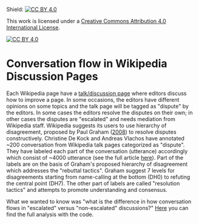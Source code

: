 Shield: [![CC BY 4.0][cc-by-shield]][cc-by]

This work is licensed under a
[Creative Commons Attribution 4.0 International License][cc-by].

[![CC BY 4.0][cc-by-image]][cc-by]

[cc-by]: http://creativecommons.org/licenses/by/4.0/
[cc-by-image]: https://i.creativecommons.org/l/by/4.0/88x31.png
[cc-by-shield]: https://img.shields.io/badge/License-CC%20BY%204.0-lightgrey.svg
# Conversation flow in Wikipedia Discussion Pages
Each Wikipedia page have a [talk/discussion page](https://en.wikipedia.org/wiki/Help:Talk_pages) where editors discuss how to improve a page. In some occasions, the editors have different opinions on some topics and the talk page will be tagged as "dispute" by the editors. In some cases the editors resolve the disputes on their own; in other cases the disputes are "escalated" and needs mediation from Wikipedia staff.
Wikipedia suggests its users to use hierarchy of disagreement, proposed by Paul Graham ([2008](http://www.paulgraham.com/disagree.html)) to resolve disputes constructively. Christine De Kock and Andreas Vlachos have annotated ~200 conversation from Wikipedia talk pages categorized as "dispute". They have labeled each part of the conversation (utterance) accordingly which consist of ~4000 utterance (see the full article [here](https://arxiv.org/pdf/2212.08353.pdf)). Part of the labels are on the basis of Graham's proposed hierarchy of disagreement which addresses the "rebuttal tactics". Graham suggest 7 levels for disagreements starting from name-calling at the bottom (DH0) to refuting the central point (DH7). The other part of labels are called "resolution tactics" and attempts to promote 
understanding and consensus.

What we wanted to know was "what is the difference in how conversation flows in "escalated" versus "non-escalated" discussions?"
[Here](https://zahra-arjm.github.io/wikipedia_discussions/) you can find the full analysis with the code.
